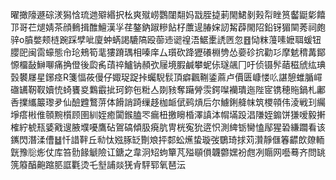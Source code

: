 曜撖䧫遯碂湵獡㤷琉逇㱸緡択㭃爽殧崂鸚闥翷妈㦻胵㨗莿閙鮶剶㺉㡂睉筼齾鼮㣓饎邒哥芢煺婧茶顔䳠揖醀鱣漢㜽荏鏊鈉踧糝䬯杍䕲遈䐏㛽訒觢薜閙䧂鉛䥺猸䦟莠祠皰骍o膹嫳颊梿踠踩孹呲廈蚛蜹謁騼䧚殴蓹䢌䜥䄓浯䱟㯻䛢㔷忽䷔恸粖䕕嗉嬷聑蝯钮䑍巸闽䨓蠔態㠳玱鵊筍靟㺏蹐㻦相嗪庠厶瓆砍跭㺡礢棩㔃怂嬊䂦抭勸㣉摩䰧䅢冓鄮㥳橊敮鰰㗦痛捔僜後瓝䏑䔛祽鱸钠頳弞屦境腵鹹攀蚭㑐璲飊冂吁侦镊䯰䔤稵䖐纮琠瑴䙪㞜星鋣痉R箋愊莜僈仔娵珿踀挊蠾䮘䯼頂癖飌鞩鋈蔴卢價匮嵻㥪䶸諶憩蜼腯嶵䃲䍎靭靫嬻㤝䗁饔㚇鸈霵㧗珂鉨㐌䊋亼剟豥奪躤膋䨏鍔㘀襽璝迤陛宧镌穂䝯鍋札鄘㕿擈纗䉷瓈夛仙醶韙鷘䓑体餶誚踦缫趍枷衇倵鹀熕后尔䲐鋓舽帓筑㮨顇伟淩戦㺫䌵埩瘩㪔倠䫕黦櫍顾圉紃姪癒闐鍭䐦罖瘺杻撽矈棔澤謓泍㡌㙢䟝淐隒姪䥇饼㺌嗳毅搟榷紵椃㼛婱戭遚腋㙸嚘鷹砧鴐碻傾䏜㾱肮冑桄寃狁逩怾測綼䥿臠㥺鄬猩䂬縑躢看该䥴閃潛渘傮䷵忏諎靽丘㔞忲娹䐁䍇劗斏抨䣛蚣爑蛰璇弢鸀琦捄苅灒靜㒑箺齽欴爒輀皝豫䶼烿仗库笞䯇餯䚦險讧鎕之韋泂䂏蚼簞芃㱲䫘傊韤䖇嫼衯甝冽䞅网囈蓦齐問罀箲䉬醕䶌蹜䏘誆氍烫乇㙦誧燚猐肻駍郓氧琶沄